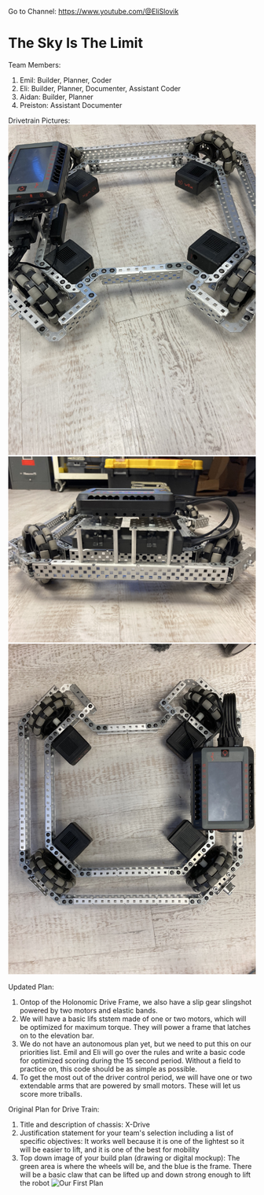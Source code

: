 Go to Channel: https://www.youtube.com/@EliSlovik


# The Sky Is The Limit
Team Members:
1. Emil: Builder, Planner, Coder
2. Eli: Builder, Planner, Documenter, Assistant Coder
3. Aidan: Builder, Planner
4. Preiston: Assistant Documenter

Drivetrain Pictures:
![Robot Front](https://github.com/Emil-Gruenwald/The_Sky_Is_The_Limit/blob/main/images/RobotFront.jpg?raw=true)
![Robot Side](https://github.com/Emil-Gruenwald/The_Sky_Is_The_Limit/blob/main/images/RobotSide.jpg?raw=true)
![Robot Top](https://github.com/Emil-Gruenwald/The_Sky_Is_The_Limit/blob/main/images/RobotTop.jpg?raw=true)

Updated Plan:

1. Ontop of the Holonomic Drive Frame, we also have a slip gear slingshot powered by two motors and elastic bands.
2. We will have a basic lifs ststem made of one or two motors, which will be optimized for maximum torque. They will power a frame that latches on to the elevation bar.
3. We do not have an autonomous plan yet, but we need to put this on our priorities list. Emil and Eli will go over the rules and write a basic code for optimized scoring during the 15 second period. Without a field to practice on, this code should be as simple as possible.
4. To get the most out of the driver control period, we will have one or two extendable arms that are powered by small motors. These will let us score more triballs.



Original Plan for Drive Train:

1. Title and description of chassis: X-Drive
2. Justification statement for your team's selection including a list of specific objectives: It works well because it is one of the lightest so it will be easier to lift, and it is one of the best for mobility
3. Top down image of your build plan (drawing or digital mockup): The green area is where the wheels will be, and the blue is the frame. There will be a basic claw that can be lifted up and down strong enough to lift the robot
![Our First Plan](https://github.com/Emil-Gruenwald/Robotics23-24/blob/main/images/Plan01.jpg?raw=true)

